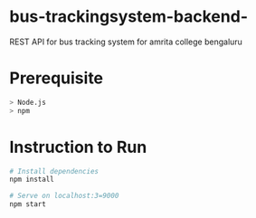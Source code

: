 # bus-trackingsystem-backend-
REST API for bus tracking system for amrita college bengaluru

# Prerequisite

```bash
> Node.js
> npm

```

# Instruction to Run
``` bash
# Install dependencies
npm install

# Serve on localhost:3=9000
npm start
```
